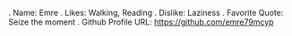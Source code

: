 . Name: Emre
. Likes: Walking, Reading
. Dislike: Laziness
. Favorite Quote: Seize the moment
. Github Profile URL: https://github.com/emre79mcyp
